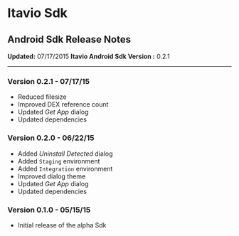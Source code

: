 # Itavio Sdk
## Android Sdk Release Notes
**Updated:** 07/17/2015
**Itavio Android Sdk Version :** 0.2.1

---
### Version 0.2.1 - 07/17/15
* Reduced filesize
* Improved DEX reference count
* Updated *Get App* dialog
* Updated dependencies

### Version 0.2.0 - 06/22/15
* Added *Uninstall Detected* dialog
* Added `Staging` environment
* Added `Integration` environment
* Improved dialog theme
* Updated *Get App* dialog
* Updated dependencies

### Version 0.1.0 - 05/15/15
* Initial release of the alpha Sdk
